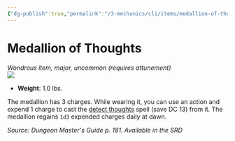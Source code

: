 ```yaml
---
{"dg-publish":true,"permalink":"/3-mechanics/cli/items/medallion-of-thoughts/","tags":["ttrpg-cli/compendium/src/5e/dmg","ttrpg-cli/item/attunement/required","ttrpg-cli/item/rarity/uncommon","ttrpg-cli/item/tier/major"]}
---
```


# Medallion of Thoughts
*Wondrous item, major, uncommon (requires attunement)*  
![](3-Mechanics/CLI/items/img/medallion-of-thoughts.webp#right)

- **Weight**: 1.0 lbs.

The medallion has 3 charges. While wearing it, you can use an action and expend 1 charge to cast the [detect thoughts](3-Mechanics/CLI/spells/detect-thoughts.md) spell (save DC 13) from it. The medallion regains `1d3` expended charges daily at dawn.

*Source: Dungeon Master's Guide p. 181. Available in the <span title='Systems Reference Document (5.1)'>SRD</span>*